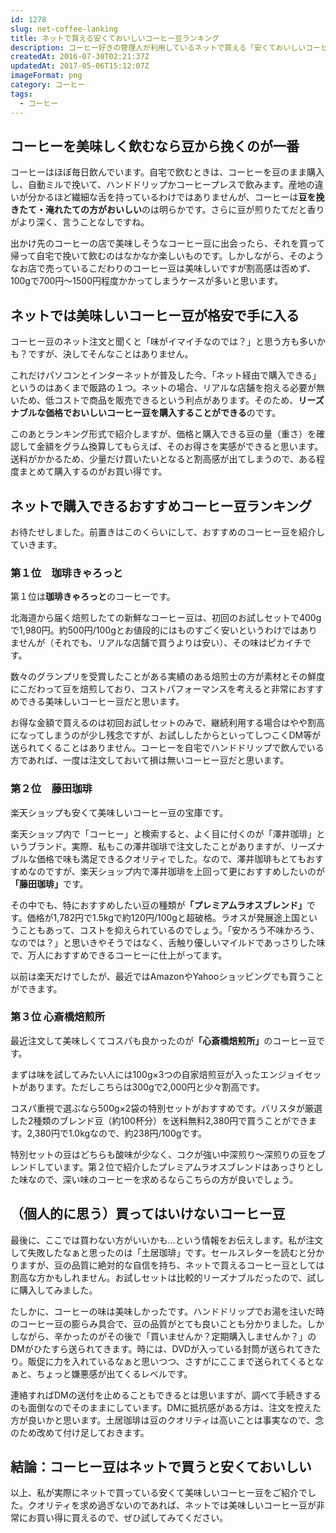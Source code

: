 ```yaml
---
id: 1278
slug: net-coffee-lanking
title: ネットで買える安くておいしいコーヒー豆ランキング
description: コーヒー好きの管理人が利用しているネットで買える「安くておいしいコーヒー豆」を紹介します。注文して失敗した「買ってはいけないコーヒー豆」も合わせて書いていきます。
createdAt: 2016-07-30T02:21:37Z
updatedAt: 2017-05-06T15:12:07Z
imageFormat: png
category: コーヒー
tags:
  - コーヒー
---
```


## コーヒーを美味しく飲むなら豆から挽くのが一番

コーヒーはほぼ毎日飲んでいます。自宅で飲むときは、コーヒーを豆のまま購入し、自動ミルで挽いて、ハンドドリップかコーヒープレスで飲みます。産地の違いが分かるほど繊細な舌を持っているわけではありませんが、コーヒーは<strong>豆を挽きたて・淹れたての方がおいしい</strong>のは明らかです。さらに豆が煎りたてだと香りがより深く、言うことなしですね。

出かけ先のコーヒーの店で美味しそうなコーヒー豆に出会ったら、それを買って帰って自宅で挽いて飲むのはなかなか楽しいものです。しかしながら、そのようなお店で売っているこだわりのコーヒー豆は美味しいですが割高感は否めず、100gで700円〜1500円程度かかってしまうケースが多いと思います。

## ネットでは美味しいコーヒー豆が格安で手に入る

コーヒー豆のネット注文と聞くと「味がイマイチなのでは？」と思う方も多いかも？ですが、決してそんなことはありません。

これだけパソコンとインターネットが普及した今、「ネット経由で購入できる」というのはあくまで販路の１つ。ネットの場合、リアルな店舗を抱える必要が無いため、<span class="line">低コストで商品を販売できる</span>という利点があります。そのため、<strong>リーズナブルな価格でおいしいコーヒー豆を購入することができる</strong>のです。

このあとランキング形式で紹介しますが、価格と購入できる豆の量（重さ）を確認して金額をグラム換算してもらえば、そのお得さを実感ができると思います。送料がかかるため、少量だけ買いたいとなると割高感が出てしまうので、ある程度まとめて購入するのがお買い得です。

## ネットで購入できるおすすめコーヒー豆ランキング

お待たせしました。前置きはこのくらいにして、おすすめのコーヒー豆を紹介していきます。

### 第１位　珈琲きゃろっと

第１位は<strong>珈琲きゃろっと</strong>のコーヒーです。

北海道から届く焙煎したての新鮮なコーヒー豆は、初回のお試しセットで400gで1,980円。約500円/100gとお値段的にはものすごく安いというわけではありませんが（それでも、リアルな店舗で買うよりは安い）、その味はピカイチです。

数々のグランプリを受賞したことがある実績のある焙煎士の方が素材とその鮮度にこだわって豆を焙煎しており、コストパフォーマンスを考えると非常におすすめできる美味しいコーヒー豆だと思います。

お得な金額で買えるのは初回お試しセットのみで、継続利用する場合はやや割高になってしまうのが少し残念ですが、お試ししたからといってしつこくDM等が送られてくることはありません。コーヒーを自宅でハンドドリップで飲んでいる方であれば、一度は注文しておいて損は無いコーヒー豆だと思います。

<external-link title="珈琲きゃろっと" note="数々のグランプリを獲得した焙煎人が送る世界が認めた一杯" link="https://px.a8.net/svt/ejp?a8mat=2NP03M+DJM7EA+2CG0+5YJRM" img-file-name="coffee_carrot.png" asp-measurement-img-link="https://www13.a8.net/0.gif?a8mat=2NP03M+DJM7EA+2CG0+5YJRM"></external-link>

### 第２位　藤田珈琲

楽天ショップも安くて美味しいコーヒー豆の宝庫です。

楽天ショップ内で「コーヒー」と検索すると、よく目に付くのが「澤井珈琲」というブランド。実際、私もこの澤井珈琲で注文したことがありますが、リーズナブルな価格で味も満足できるクオリティでした。なので、澤井珈琲もとてもおすすめなのですが、楽天ショップ内で澤井珈琲を上回って更におすすめしたいのが<strong>「藤田珈琲」</strong>です。

その中でも、特におすすめしたい豆の種類が<strong>「プレミアムラオスブレンド」</strong>です。価格が1,782円で1.5kgで約120円/100gと超破格。ラオスが発展途上国ということもあって、コストを抑えられているのでしょう。「安かろう不味かろう、なのでは？」と思いきやそうではなく、舌触り優しいマイルドであっさりした味で、万人におすすめできるコーヒーに仕上がってます。

以前は楽天だけでしたが、最近ではAmazonやYahooショッピングでも買うことができます。

<kaereba-link item-title="藤田珈琲 プレミアムラオスブレンド" img-file-name="fujitacoffee_premium_laos_500x500.png" shop-name="藤田珈琲" amazon-item-id="B0087V36RS" search-keyword="藤田珈琲 プレミアムラオスブレンド"></kaereba-link>

### 第３位 心斎橋焙煎所

最近注文して美味しくてコスパも良かったのが<strong>「心斎橋焙煎所」</strong>のコーヒー豆です。

まずは味を試してみたい人には100g×3つの自家焙煎豆が入ったエンジョイセットがあります。ただしこちらは300gで2,000円と少々割高です。

コスパ重視で選ぶなら500g×2袋の特別セットがおすすめです。バリスタが厳選した2種類のブレンド豆（約100杯分）を送料無料2,380円で買うことができます。2,380円で1.0kgなので、約238円/100gです。

特別セットの豆はどちらも酸味が少なく、コクが強い中深煎り〜深煎りの豆をブレンドしています。第２位で紹介したプレミアムラオスブレンドはあっさりとした味なので、深い味のコーヒーを求めるならこちらの方が良いでしょう。

<kaereba-link item-title="心斎橋焙煎所 自家焙煎コーヒー豆" img-file-name="shinsaibashi_coffee_500x500.png" shop-name="心斎橋焙煎所" amazon-item-id="B018XIGE28" search-keyword="心斎橋焙煎所"></kaereba-link>

## （個人的に思う）買ってはいけないコーヒー豆

最後に、ここでは買わない方がいいかも…という情報をお伝えします。私が注文して失敗したなぁと思ったのは「土居珈琲」です。セールスレターを読むと分かりますが、豆の品質に絶対的な自信を持ち、ネットで買えるコーヒー豆としては割高な方かもしれません。お試しセットは比較的リーズナブルだったので、試しに購入してみました。

<external-link title="土居珈琲" note="品質のよい生豆をつかった、焙煎したてのコーヒーをお届け" link="https://px.a8.net/svt/ejp?a8mat=2NP03O+6921MA+2H8I+5YJRM" img-file-name="doicoffee.png" asp-measurement-img-link="https://www17.a8.net/0.gif?a8mat=2NP03O+6921MA+2H8I+5YJRM"></external-link>

たしかに、コーヒーの味は美味しかったです。ハンドドリップでお湯を注いだ時のコーヒー豆の膨らみ具合で、豆の品質がとても良いことも分かりました。しかしながら、辛かったのがその後で「買いませんか？定期購入しませんか？」のDMがひたすら送られてきます。時には、DVDが入っている封筒が送られてきたり。販促に力を入れているなぁと思いつつ、さすがにここまで送られてくるとなぁと、ちょっと嫌悪感が出てくるレベルです。

<supplement type="normal" title="おすすめできないのはコーヒーの味でなく販促の手法" >連絡すればDMの送付を止めることもできるとは思いますが、調べて手続きするのも面倒なのでそのままにしています。DMに抵抗感がある方は、注文を控えた方が良いかと思います。土居珈琲は豆のクオリティは高いことは事実なので、念のため改めて付け足しておきます。</supplement>

## 結論：コーヒー豆はネットで買うと安くておいしい

以上、私が実際にネットで買っている安くて美味しいコーヒー豆をご紹介でした。クオリティを求め過ぎないのであれば、ネットでは美味しいコーヒー豆が非常にお買い得に買えるので、ぜひ試してみてください。
